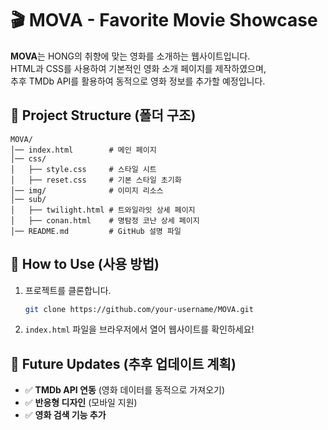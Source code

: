 # 🎬 MOVA - Favorite Movie Showcase

**MOVA**는 HONG의 취향에 맞는 영화를 소개하는 웹사이트입니다.\
HTML과 CSS를 사용하여 기본적인 영화 소개 페이지를 제작하였으며,\
추후 TMDb API를 활용하여 동적으로 영화 정보를 추가할 예정입니다.

<!-- ## 🔥 Features (기능)

- 🎞️ **비주얼 이미지**: 감각적인 배너 이미지 표시
- 🎭 **영화 장르 태그**: FANTASY, ACTION, MYSTERY 등 다양한 장르 표시
- 🍿 **영화 소개 섹션**: 영화 포스터, 줄거리, 상세 페이지 링크 제공
- 🎯 **부드러운 스크롤 기능**: `a` 태그를 클릭하면 해당 섹션으로 이동 -->


## 📂 Project Structure (폴더 구조)

```
MOVA/
│── index.html        # 메인 페이지
│── css/
│   ├── style.css     # 스타일 시트
│   ├── reset.css     # 기본 스타일 초기화
│── img/              # 이미지 리소스
│── sub/
│   ├── twilight.html # 트와일라잇 상세 페이지
│   ├── conan.html    # 명탐정 코난 상세 페이지
│── README.md         # GitHub 설명 파일
```


## 🚀 How to Use (사용 방법)

1. 프로젝트를 클론합니다.
   ```sh
   git clone https://github.com/your-username/MOVA.git
   ```
2. `index.html` 파일을 브라우저에서 열어 웹사이트를 확인하세요!


## 📌 Future Updates (추후 업데이트 계획)

- ✅ **TMDb API 연동** (영화 데이터를 동적으로 가져오기)
- ✅ **반응형 디자인** (모바일 지원)
- ✅ **영화 검색 기능 추가**

<!-- ## 📜 License

이 프로젝트는 MIT 라이선스 하에 배포됩니다.\
자유롭게 수정 및 배포가 가능하지만, 출처를 남겨 주세요! 😊 -->
